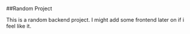 ##Random Project

This is a random backend project. I might add some frontend later on if i feel like it.
